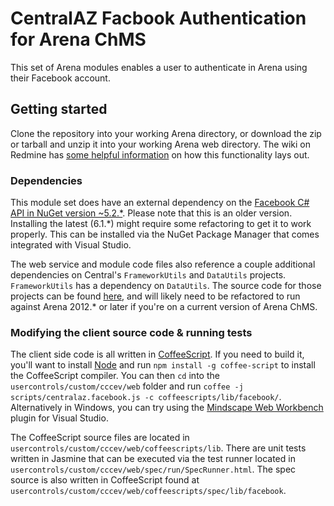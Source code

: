 # CentralAZ Facbook Authentication for Arena ChMS

This set of Arena modules enables a user to authenticate in Arena using their Facebook account.

## Getting started

Clone the repository into your working Arena directory, or download the zip or tarball and unzip it into your working Arena web directory. The wiki on Redmine has [some helpful information](http://redmine.refreshcache.com/projects/cccev-web-collection/wiki/Login_Modules) on how this functionality lays out.

### Dependencies

This module set does have an external dependency on the [Facebook C# API in NuGet version ~5.2.*](http://nuget.org/packages/Facebook/5.2.1.0). Please note that this is an older version. Installing the latest (6.1.*) might require some refactoring to get it to work properly. This can be installed via the NuGet Package Manager that comes integrated with Visual Studio.

The web service and module code files also reference a couple additional dependencies on Central's `FrameworkUtils` and `DataUtils` projects. `FrameworkUtils` has a dependency on `DataUtils`. The source code for those projects can be found [here](https://github.com/CentralAZ/Arena-Util-Projects), and will likely need to be refactored to run against Arena 2012.* or later if you're on a current version of Arena ChMS.

### Modifying the client source code & running tests

The client side code is all written in [CoffeeScript](http://coffeescript.org). If you need to build it, you'll want to install [Node](http://nodejs.org/) and run `npm install -g coffee-script` to install the CoffeeScript compiler. You can then `cd` into the `usercontrols/custom/cccev/web` folder and run `coffee -j scripts/centralaz.facebook.js -c coffeescripts/lib/facebook/`. Alternatively in Windows, you can try using the [Mindscape Web Workbench](http://www.mindscapehq.com/products/web-workbench) plugin for Visual Studio.

The CoffeeScript source files are located in `usercontrols/custom/cccev/web/coffeescripts/lib`. There are unit tests written in Jasmine that can be executed via the test runner located in `usercontrols/custom/cccev/web/spec/run/SpecRunner.html`. The spec source is also written in CoffeeScript found at `usercontrols/custom/cccev/web/coffeescripts/spec/lib/facebook`.
